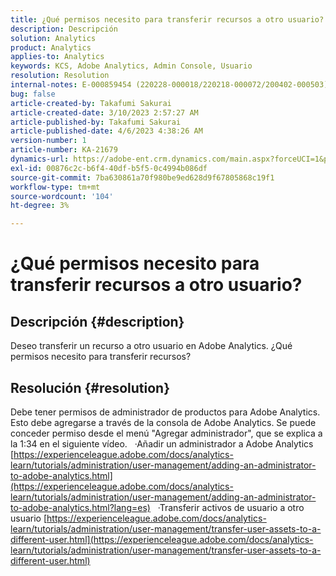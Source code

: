 ```yaml
---
title: ¿Qué permisos necesito para transferir recursos a otro usuario?
description: Descripción
solution: Analytics
product: Analytics
applies-to: Analytics
keywords: KCS, Adobe Analytics, Admin Console, Usuario
resolution: Resolution
internal-notes: E-000859454 (220228-000018/220218-000072/200402-000503)
bug: false
article-created-by: Takafumi Sakurai
article-created-date: 3/10/2023 2:57:27 AM
article-published-by: Takafumi Sakurai
article-published-date: 4/6/2023 4:38:26 AM
version-number: 1
article-number: KA-21679
dynamics-url: https://adobe-ent.crm.dynamics.com/main.aspx?forceUCI=1&pagetype=entityrecord&etn=knowledgearticle&id=ea673245-efbe-ed11-83ff-6045bd006b3d
exl-id: 00876c2c-b6f4-40df-b5f5-0c4994b086df
source-git-commit: 7ba630861a70f980be9ed628d9f67805868c19f1
workflow-type: tm+mt
source-wordcount: '104'
ht-degree: 3%

---
```


# ¿Qué permisos necesito para transferir recursos a otro usuario?

## Descripción {#description}

Deseo transferir un recurso a otro usuario en Adobe Analytics. ¿Qué permisos necesito para transferir recursos?

## Resolución {#resolution}


Debe tener permisos de administrador de productos para Adobe Analytics. Esto debe agregarse a través de la consola de Adobe Analytics. Se puede conceder permiso desde el menú &quot;Agregar administrador&quot;, que se explica a la 1:34 en el siguiente vídeo.
 
·Añadir un administrador a Adobe Analytics
[https://experienceleague.adobe.com/docs/analytics-learn/tutorials/administration/user-management/adding-an-administrator-to-adobe-analytics.html](https://experienceleague.adobe.com/docs/analytics-learn/tutorials/administration/user-management/adding-an-administrator-to-adobe-analytics.html?lang=es)
 
·Transferir activos de usuario a otro usuario
[https://experienceleague.adobe.com/docs/analytics-learn/tutorials/administration/user-management/transfer-user-assets-to-a-different-user.html](https://experienceleague.adobe.com/docs/analytics-learn/tutorials/administration/user-management/transfer-user-assets-to-a-different-user.html)
